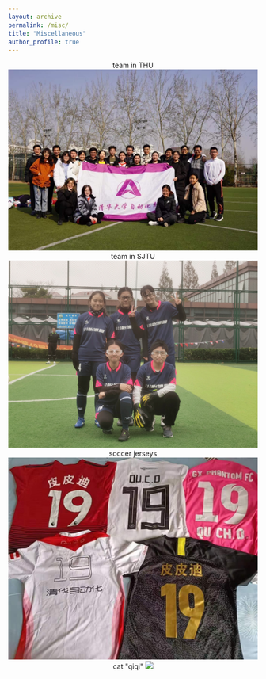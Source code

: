 ```yaml
---
layout: archive
permalink: /misc/
title: "Miscellaneous"
author_profile: true
---
```


<center>
    team in THU
    <img src="/images/misc_img/IMG_9236.JPG" width="580"/><br/>
    team in SJTU
    <img src="/images/misc_img/IMG_2310.JPG" width="580"/><br/>
    soccer jerseys
    <img src="/images/misc_img/IMG_9239.JPG" width="580"/><br/>
    cat "qiqi"
    <img src="/images/misc_img/IMG_8606.png" width="580"/>
</center> 
